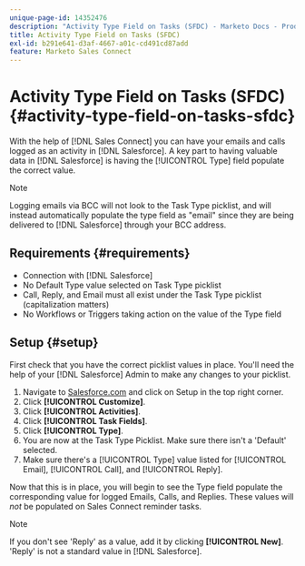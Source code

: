 ```yaml
---
unique-page-id: 14352476
description: "Activity Type Field on Tasks (SFDC) - Marketo Docs - Product Documentation"
title: Activity Type Field on Tasks (SFDC)
exl-id: b291e641-d3af-4667-a01c-cd491cd87add
feature: Marketo Sales Connect
---
```

# Activity Type Field on Tasks (SFDC) {#activity-type-field-on-tasks-sfdc}

With the help of [!DNL Sales Connect] you can have your emails and calls logged as an activity in [!DNL Salesforce]. A key part to having valuable data in [!DNL Salesforce] is having the [!UICONTROL Type] field populate the correct value.

>[!NOTE]
>
>Logging emails via BCC will not look to the Task Type picklist, and will instead automatically populate the type field as "email" since they are being delivered to [!DNL Salesforce] through your BCC address.

## Requirements {#requirements}

* Connection with [!DNL Salesforce]
* No Default Type value selected on Task Type picklist
* Call, Reply, and Email must all exist under the Task Type picklist (capitalization matters)
* No Workflows or Triggers taking action on the value of the Type field

## Setup {#setup}

First check that you have the correct picklist values in place. You'll need the help of your [!DNL Salesforce] Admin to make any changes to your picklist.

1. Navigate to [Salesforce.com](https://salesforce.com) and click on Setup in the top right corner.
1. Click **[!UICONTROL Customize]**.
1. Click **[!UICONTROL Activities]**.
1. Click **[!UICONTROL Task Fields]**.
1. Click **[!UICONTROL Type]**.
1. You are now at the Task Type Picklist. Make sure there isn't a 'Default' selected.
1. Make sure there's a [!UICONTROL Type] value listed for [!UICONTROL Email], [!UICONTROL Call], and [!UICONTROL Reply].

Now that this is in place, you will begin to see the Type field populate the corresponding value for logged Emails, Calls, and Replies. These values will _not_ be populated on Sales Connect reminder tasks.

>[!NOTE]
>
>If you don't see 'Reply' as a value, add it by clicking **[!UICONTROL New]**. 'Reply' is not a standard value in [!DNL Salesforce].
